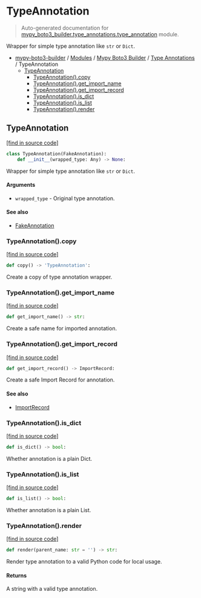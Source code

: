 # TypeAnnotation

> Auto-generated documentation for [mypy_boto3_builder.type_annotations.type_annotation](https://github.com/vemel/mypy_boto3_builder/blob/master/mypy_boto3_builder/type_annotations/type_annotation.py) module.

Wrapper for simple type annotation like `str` or `Dict`.

- [mypy-boto3-builder](../../README.md#mypy_boto3_builder) / [Modules](../../MODULES.md#mypy-boto3-builder-modules) / [Mypy Boto3 Builder](../index.md#mypy-boto3-builder) / [Type Annotations](index.md#type-annotations) / TypeAnnotation
    - [TypeAnnotation](#typeannotation)
        - [TypeAnnotation().copy](#typeannotationcopy)
        - [TypeAnnotation().get_import_name](#typeannotationget_import_name)
        - [TypeAnnotation().get_import_record](#typeannotationget_import_record)
        - [TypeAnnotation().is_dict](#typeannotationis_dict)
        - [TypeAnnotation().is_list](#typeannotationis_list)
        - [TypeAnnotation().render](#typeannotationrender)

## TypeAnnotation

[[find in source code]](https://github.com/vemel/mypy_boto3_builder/blob/master/mypy_boto3_builder/type_annotations/type_annotation.py#L27)

```python
class TypeAnnotation(FakeAnnotation):
    def __init__(wrapped_type: Any) -> None:
```

Wrapper for simple type annotation like `str` or `Dict`.

#### Arguments

- `wrapped_type` - Original type annotation.

#### See also

- [FakeAnnotation](fake_annotation.md#fakeannotation)

### TypeAnnotation().copy

[[find in source code]](https://github.com/vemel/mypy_boto3_builder/blob/master/mypy_boto3_builder/type_annotations/type_annotation.py#L155)

```python
def copy() -> 'TypeAnnotation':
```

Create a copy of type annotation wrapper.

### TypeAnnotation().get_import_name

[[find in source code]](https://github.com/vemel/mypy_boto3_builder/blob/master/mypy_boto3_builder/type_annotations/type_annotation.py#L128)

```python
def get_import_name() -> str:
```

Create a safe name for imported annotation.

### TypeAnnotation().get_import_record

[[find in source code]](https://github.com/vemel/mypy_boto3_builder/blob/master/mypy_boto3_builder/type_annotations/type_annotation.py#L137)

```python
def get_import_record() -> ImportRecord:
```

Create a safe Import Record for annotation.

#### See also

- [ImportRecord](../import_helpers/import_record.md#importrecord)

### TypeAnnotation().is_dict

[[find in source code]](https://github.com/vemel/mypy_boto3_builder/blob/master/mypy_boto3_builder/type_annotations/type_annotation.py#L143)

```python
def is_dict() -> bool:
```

Whether annotation is a plain Dict.

### TypeAnnotation().is_list

[[find in source code]](https://github.com/vemel/mypy_boto3_builder/blob/master/mypy_boto3_builder/type_annotations/type_annotation.py#L149)

```python
def is_list() -> bool:
```

Whether annotation is a plain List.

### TypeAnnotation().render

[[find in source code]](https://github.com/vemel/mypy_boto3_builder/blob/master/mypy_boto3_builder/type_annotations/type_annotation.py#L119)

```python
def render(parent_name: str = '') -> str:
```

Render type annotation to a valid Python code for local usage.

#### Returns

A string with a valid type annotation.
